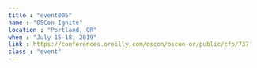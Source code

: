 ```yaml
---
title : "event005"
name : "OSCon Ignite"
location : "Portland, OR"
when : "July 15-18, 2019"
link : https://conferences.oreilly.com/oscon/oscon-or/public/cfp/737
class : "event"
---
```

